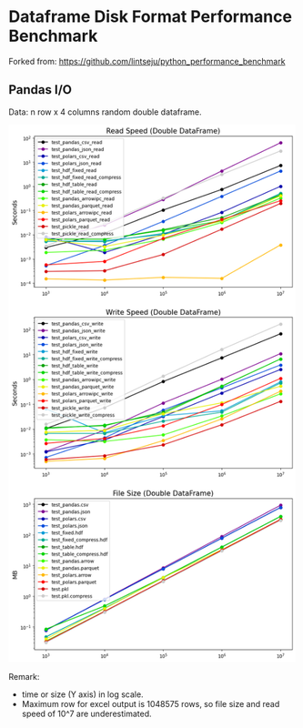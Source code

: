 Dataframe Disk Format Performance Benchmark
============================

Forked from: https://github.com/lintseju/python_performance_benchmark

Pandas I/O
----------

Data: n row x 4 columns random double dataframe.

![Alt text](images/DoubleDataFrame.png)

Remark:
- time or size (Y axis) in log scale.
- Maximum row for excel output is 1048575 rows, so file size and read 
speed of 10^7 are underestimated.
